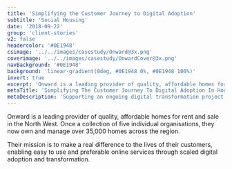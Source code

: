 ```yaml
---
title: 'Simplifying the Customer Journey to Digital Adoption'
subtitle: 'Social Housing'
date: '2018-09-22'
group: 'client-stories'
v2: false
headercolor: '#0E1948'
csimage: '../../images/casestudy/Onward@3x.png'
coverimage: '../../images/casestudy/OnwardCover@3x.png'
navBackground: '#0E1948'
background: 'linear-gradient(0deg, #0E1948 0%, #0E1948 100%)'
invert: true
excerpt: 'Onward is a leading provider of quality, affordable homes for rent and sale in the North West. Once a collection of five individual organisations, they now own and manage over 35,000 homes across the region.'
metaTitle: 'Simplifying The Customer Journey To Digital Adoption In Housing'
metaDescription: 'Supporting an ongoing digital transformation project through the phased rollout of a connected web experience.'
---
```


Onward is a leading provider of quality, affordable homes for rent and sale in the North West. Once a collection of five individual organisations, they now own and manage over 35,000 homes across the region.

Their mission is to make a real difference to the lives of their customers, enabling easy to use and preferable online services through scaled digital adoption and transformation.
